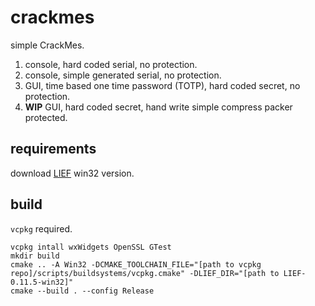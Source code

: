 # crackmes

simple CrackMes.

1. console, hard coded serial, no protection.
2. console, simple generated serial, no protection.
3. GUI, time based one time password (TOTP), hard coded secret, no protection.
4. **WIP** GUI, hard coded secret, hand write simple compress packer protected.

## requirements

download [LIEF](https://lief-project.github.io/download/) win32 version.

## build

`vcpkg` required.

```shell
vcpkg intall wxWidgets OpenSSL GTest
mkdir build
cmake .. -A Win32 -DCMAKE_TOOLCHAIN_FILE="[path to vcpkg repo]/scripts/buildsystems/vcpkg.cmake" -DLIEF_DIR="[path to LIEF-0.11.5-win32]"
cmake --build . --config Release
```
